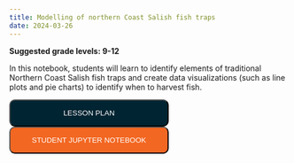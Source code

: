 ```yaml
---
title: Modelling of northern Coast Salish fish traps
date: 2024-03-26
---
```

<p><b>Suggested grade levels: 9-12</b></p>
In this notebook, students will learn to identify elements of traditional Northern Coast Salish fish traps and create data visualizations (such as line plots and pie charts) to identify when to harvest fish.

<a href="Callysto-Lesson-on-Modelling-Coast-Salish-Fish-Traps-new.pdf" target="_blank"><button style="background:#002432;color:white;border-radius:10px;padding:15px;width:30vw;">LESSON PLAN</button></a>
<br>
<a href="https://tinyurl.com/y37hrspp" target="_blank"><button style="background:#F26722;color:white;border-radius:10px;padding:15px;width:30vw;">STUDENT JUPYTER NOTEBOOK</button></a>